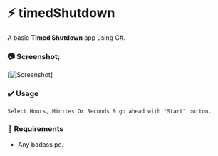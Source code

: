 # ⚡ timedShutdown
 A basic **Timed Shutdown** app using C#.

### 📷 Screenshot;

[![Screenshot](https://i.hizliresim.com/fkwmg1o.png)]

### ✔️ Usage
```
Select Hours, Minıtes Or Seconds & go ahead with "Start" button.
```

### 🚀 Requirements
 - Any badass pc.
